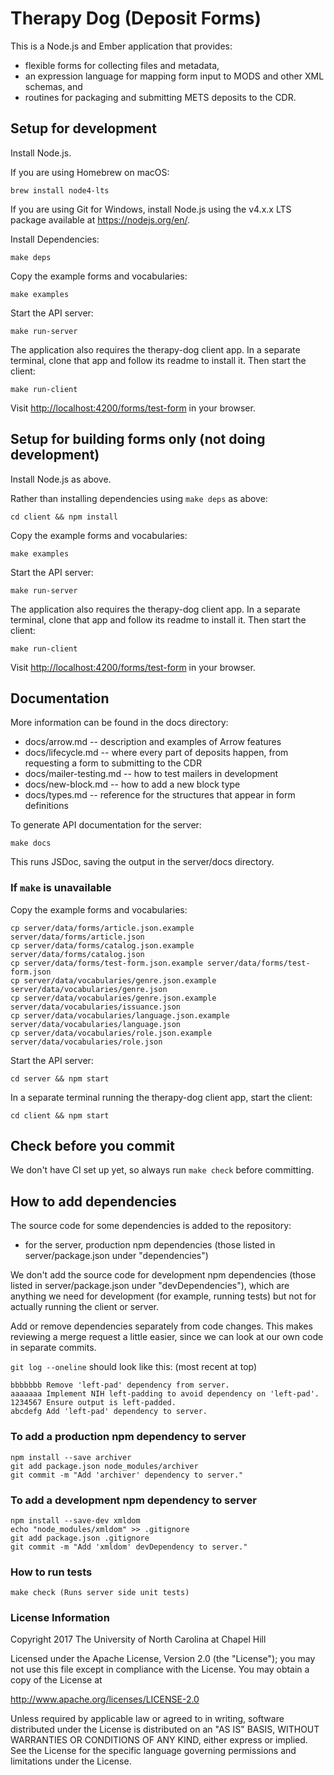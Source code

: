 # Therapy Dog (Deposit Forms)

This is a Node.js and Ember application that provides:

  - flexible forms for collecting files and metadata,
  - an expression language for mapping form input to MODS and other XML schemas, and
  - routines for packaging and submitting METS deposits to the CDR.

## Setup for development

Install Node.js.

If you are using Homebrew on macOS:

    brew install node4-lts

If you are using Git for Windows, install Node.js using the v4.x.x LTS package available at <https://nodejs.org/en/>.

Install Dependencies:

    make deps

Copy the example forms and vocabularies:

    make examples

Start the API server:

    make run-server

The application also requires the therapy-dog client app. 
In a separate terminal, clone that app and follow its readme to install it. 
Then start the client:

    make run-client

Visit <http://localhost:4200/forms/test-form> in your browser.

## Setup for building forms only (not doing development)

Install Node.js as above.

Rather than installing dependencies using `make deps` as above:

    cd client && npm install

Copy the example forms and vocabularies:

    make examples

Start the API server:

    make run-server

The application also requires the therapy-dog client app. 
In a separate terminal, clone that app and follow its readme to install it. 
Then start the client:

    make run-client

Visit <http://localhost:4200/forms/test-form> in your browser.

## Documentation

More information can be found in the docs directory:

- docs/arrow.md -- description and examples of Arrow features
- docs/lifecycle.md -- where every part of deposits happen, from requesting a form to submitting to the CDR
- docs/mailer-testing.md -- how to test mailers in development
- docs/new-block.md -- how to add a new block type
- docs/types.md -- reference for the structures that appear in form definitions

To generate API documentation for the server:

    make docs

This runs JSDoc, saving the output in the server/docs directory.

### If `make` is unavailable

Copy the example forms and vocabularies:

    cp server/data/forms/article.json.example server/data/forms/article.json
    cp server/data/forms/catalog.json.example server/data/forms/catalog.json
    cp server/data/forms/test-form.json.example server/data/forms/test-form.json
    cp server/data/vocabularies/genre.json.example server/data/vocabularies/genre.json
    cp server/data/vocabularies/genre.json.example server/data/vocabularies/issuance.json
    cp server/data/vocabularies/language.json.example server/data/vocabularies/language.json
    cp server/data/vocabularies/role.json.example server/data/vocabularies/role.json

Start the API server:

    cd server && npm start

In a separate terminal running the therapy-dog client app, start the client:

    cd client && npm start

## Check before you commit

We don't have CI set up yet, so always run `make check` before committing.

## How to add dependencies

The source code for some dependencies is added to the repository:

  - for the server, production npm dependencies (those listed in server/package.json under "dependencies")

We don't add the source code for development npm dependencies (those listed in server/package.json under "devDependencies"), which are anything we need for development (for example, running tests) but not for actually running the client or server.

Add or remove dependencies separately from code changes. This makes reviewing a merge request a little easier, since we can look at our own code in separate commits.

`git log --oneline` should look like this: (most recent at top)

    bbbbbbb Remove 'left-pad' dependency from server.
    aaaaaaa Implement NIH left-padding to avoid dependency on 'left-pad'.
    1234567 Ensure output is left-padded.
    abcdefg Add 'left-pad' dependency to server.

### To add a production npm dependency to server

    npm install --save archiver
    git add package.json node_modules/archiver
    git commit -m "Add 'archiver' dependency to server."

### To add a development npm dependency to server

    npm install --save-dev xmldom
    echo "node_modules/xmldom" >> .gitignore
    git add package.json .gitignore
    git commit -m "Add 'xmldom' devDependency to server."

### How to run tests

    make check (Runs server side unit tests)
   
### License Information
Copyright 2017 The University of North Carolina at Chapel Hill

Licensed under the Apache License, Version 2.0 (the "License");
you may not use this file except in compliance with the License.
You may obtain a copy of the License at

http://www.apache.org/licenses/LICENSE-2.0

Unless required by applicable law or agreed to in writing, software
distributed under the License is distributed on an "AS IS" BASIS,
WITHOUT WARRANTIES OR CONDITIONS OF ANY KIND, either express or implied.
See the License for the specific language governing permissions and
limitations under the License.
